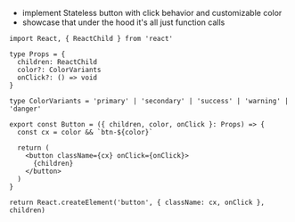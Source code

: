 - implement Stateless button with click behavior and customizable color
- showcase that under the hood it's all just function calls

```tsx
import React, { ReactChild } from 'react'

type Props = {
  children: ReactChild
  color?: ColorVariants
  onClick?: () => void
}

type ColorVariants = 'primary' | 'secondary' | 'success' | 'warning' | 'danger'

export const Button = ({ children, color, onClick }: Props) => {
  const cx = color && `btn-${color}`

  return (
    <button className={cx} onClick={onClick}>
      {children}
    </button>
  )
}
```

```tsx
return React.createElement('button', { className: cx, onClick }, children)
```
